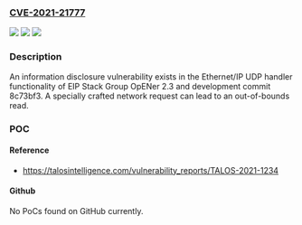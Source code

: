 ### [CVE-2021-21777](https://cve.mitre.org/cgi-bin/cvename.cgi?name=CVE-2021-21777)
![](https://img.shields.io/static/v1?label=Product&message=EIP%20Stack%20Group&color=blue)
![](https://img.shields.io/static/v1?label=Version&message=EIP%20Stack%20Group%20OpENer%202.3%20%2CEIP%20Stack%20Group%20OpENer%20development%20commit%208c73bf3%20&color=brightgreen)
![](https://img.shields.io/static/v1?label=Vulnerability&message=out%20of%20bounds%20read&color=brightgreen)

### Description

An information disclosure vulnerability exists in the Ethernet/IP UDP handler functionality of EIP Stack Group OpENer 2.3 and development commit 8c73bf3. A specially crafted network request can lead to an out-of-bounds read.

### POC

#### Reference
- https://talosintelligence.com/vulnerability_reports/TALOS-2021-1234

#### Github
No PoCs found on GitHub currently.

